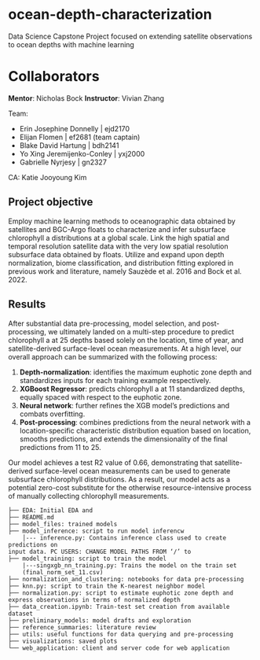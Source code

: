 # ocean-depth-characterization

Data Science Capstone Project focused on extending satellite observations to ocean depths with machine learning

# Collaborators

**Mentor**: Nicholas Bock
**Instructor**: Vivian Zhang

Team:

- Erin Josephine Donnelly | ejd2170
- Elijan Flomen | ef2681 (team captain)
- Blake David Hartung | bdh2141
- Yo Xing Jeremijenko-Conley | yxj2000
- Gabrielle Nyrjesy | gn2327

CA: Katie Jooyoung Kim

## Project objective

Employ machine learning methods to oceanographic data obtained by satellites and BGC-Argo floats to characterize and infer subsurface chlorophyll a distributions at a global scale. Link the high spatial and temporal resolution satellite data with the very low spatial resolution subsurface data obtained by floats. Utilize and expand upon depth normalization, biome classification, and distribution fitting explored in previous work and literature, namely Sauzède et al. 2016 and Bock et al. 2022.

## Results

After substantial data pre-processing, model selection, and post-processing, we ultimately landed on a multi-step procedure to predict chlorophyll a at 25 depths based solely on the location, time of year, and satellite-derived surface-level ocean measurements. At a high level, our overall approach can be summarized with the following process:

1.  **Depth-normalization**: identifies the maximum euphotic zone depth and standardizes inputs for each training example respectively.
2.  **XGBoost Regressor**: predicts chlorophyll a at 11 standardized depths, equally spaced with respect to the euphotic zone.
3.  **Neural network**: further refines the XGB model’s predictions and combats overfitting.
4.  **Post-processing**: combines predictions from the neural network with a location-specific characteristic distribution equation based on location, smooths predictions, and extends the dimensionality of the final predictions from 11 to 25.

Our model achieves a test R2 value of 0.66, demonstrating that satellite-derived surface-level ocean measurements can be used to generate subsurface chlorophyll distributions. As a result, our model acts as a potential zero-cost substitute for the otherwise resource-intensive process of manually collecting chlorophyll measurements.

```
├── EDA: Initial EDA and
├── README.md
├── model_files: trained models
├── model_inference: script to run model inferencw
    │--- inference.py: Contains inference class used to create predictions on
input data. PC USERS: CHANGE MODEL PATHS FROM ‘/’ to
├── model_training: script to train the model
    |---singxgb_nn_training.py: Trains the model on the train set
    (final_norm_set_11.csv)
├── normalization_and_clustering: notebooks for data pre-processing
├── knn.py: script to train the K-nearest neighbor model
├── normalization.py: script to estimate euphotic zone depth and express observations in terms of normalized depth
├── data_creation.ipynb: Train-test set creation from available dataset
├── preliminary_models: model drafts and exploration
├── reference_summaries: literature review
├── utils: useful functions for data querying and pre-processing
├── visualizations: saved plots
└── web_application: client and server code for web application

```
